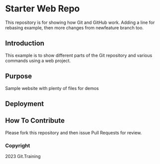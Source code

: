 # Starter Web Repo

This repository is for showing how Git and GitHub work. Adding a line for rebasing example, then more changes from newfeature branch too.

## Introduction

This example is to show different parts of the Git repository and various commands using a web project.

## Purpose

Sample website with plenty of files for demos

## Deployment

## How To Contribute

Please fork this repository and then issue Pull Requests for review.

### Copyright

2023 Git.Training